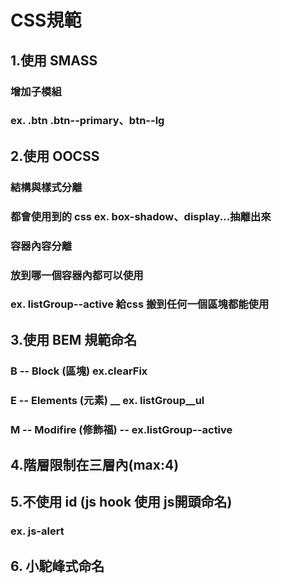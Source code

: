 # CSS規範

## 1.使用 SMASS

### 增加子模組
### ex. .btn .btn--primary、btn--lg


## 2.使用 OOCSS

### 結構與樣式分離
### 都會使用到的 css ex. box-shadow、display...抽離出來
### 容器內容分離
### 放到哪一個容器內都可以使用
### ex. listGroup--active 給css 搬到任何一個區塊都能使用


## 3.使用 BEM 規範命名

### B -- Block (區塊) ex.clearFix
### E -- Elements (元素) __  ex. listGroup__ul
### M -- Modifire (修飾福) --  ex.listGroup--active


## 4.階層限制在三層內(max:4)

## 5.不使用 id (js hook 使用 js開頭命名)

### ex. js-alert


## 6. 小駝峰式命名
